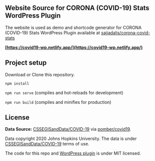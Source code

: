 ## Website Source for CORONA (COVID-19) Stats WordPress Plugin

The website is used as demo and shortcode generator for CORONA (COVID-19) Stats WordPress Plugin available at [sajjadalis/corona-covid-stats](https://github.com/sajjadalis/corona-covid-stats)

**[https://covid19-wp.netlify.app/](https://covid19-wp.netlify.app/)**

## Project setup

Download or Clone this repository.

`npm install`

`npm run serve` (compiles and hot-reloads for development)

`npm run build` (compiles and minifies for production)

## License

**Data Source:** [CSSEGISandData/COVID-19](https://github.com/CSSEGISandData/COVID-19) via [pomber/covid19](https://github.com/pomber/covid19). 

Data copyright 2020 Johns Hopkins University. The data is under [CSSEGISandData/COVID-19](https://github.com/CSSEGISandData/COVID-19) terms of use.

The code for this repo and [WordPress plugin](https://github.com/sajjadalis/corona-covid-stats) is under MIT licensed.